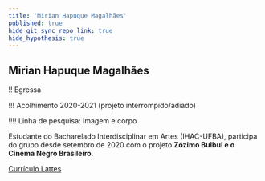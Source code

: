 ```yaml
---
title: 'Mirian Hapuque Magalhães'
published: true
hide_git_sync_repo_link: true
hide_hypothesis: true
---
```


## Mirian Hapuque Magalhães

!! Egressa

!!! Acolhimento 2020-2021 (projeto interrompido/adiado)

!!!! Linha de pesquisa: Imagem e corpo

Estudante do Bacharelado Interdisciplinar em Artes (IHAC-UFBA), participa do grupo desde setembro de 2020 com o projeto **Zózimo Bulbul e o Cinema Negro Brasileiro**.

[Currículo Lattes](http://lattes.cnpq.br/8294642816338873?classes=btn,btn-primary,btn-lg&target=_blank)

